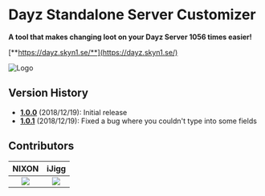 # Dayz Standalone Server Customizer

**A tool that makes changing loot on your Dayz Server 1056 times easier!**

[**https://dayz.skyn1.se/**](https://dayz.skyn1.se/)


![Logo](https://i.redd.it/xy5be0g1i2521.png)

## Version History

- [**1.0.0**](https://dayz.skyn1.se/) (2018/12/19): Initial release
- [**1.0.1**](https://dayz.skyn1.se/) (2018/12/19): Fixed a bug where you couldn't type into some fields

## Contributors

NIXON                      |  iJigg
:-------------------------:|:-------------------------:
![](https://avatars0.githubusercontent.com/u/5651193?s=90&v=4)  |  ![](https://avatars3.githubusercontent.com/u/3774771?s=90&v=4)
